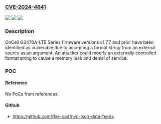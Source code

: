 ### [CVE-2024-4641](https://cve.mitre.org/cgi-bin/cvename.cgi?name=CVE-2024-4641)
![](https://img.shields.io/static/v1?label=Product&message=OnCell%20G3150A-LTE%20Series&color=blue)
![](https://img.shields.io/static/v1?label=Version&message=1.0%3C%3D%201.7.7%20&color=brighgreen)
![](https://img.shields.io/static/v1?label=Vulnerability&message=CWE-134%3A%20Use%20of%20Externally-Controlled%20Format%20String&color=brighgreen)

### Description

OnCell G3470A-LTE Series firmware versions v1.7.7 and prior have been identified as vulnerable due to accepting a format string from an external source as an argument. An attacker could modify an externally controlled format string to cause a memory leak and denial of service.

### POC

#### Reference
No PoCs from references.

#### Github
- https://github.com/fkie-cad/nvd-json-data-feeds

